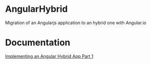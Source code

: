 # AngularHybrid
Migration of an Angularjs application to an hybrid one with Angular.io
# Documentation
<a href="http://mirkomaggioni.com/2020/04/24/implementing-an-angular-hybrid-app-part-1/">Implementing an Angular Hybrid App Part 1</a><br/>
